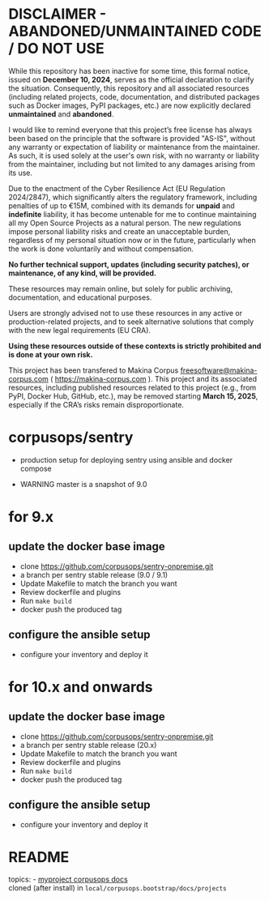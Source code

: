 
DISCLAIMER - ABANDONED/UNMAINTAINED CODE / DO NOT USE
=======================================================
While this repository has been inactive for some time, this formal notice, issued on **December 10, 2024**, serves as the official declaration to clarify the situation. Consequently, this repository and all associated resources (including related projects, code, documentation, and distributed packages such as Docker images, PyPI packages, etc.) are now explicitly declared **unmaintained** and **abandoned**.

I would like to remind everyone that this project’s free license has always been based on the principle that the software is provided "AS-IS", without any warranty or expectation of liability or maintenance from the maintainer.
As such, it is used solely at the user's own risk, with no warranty or liability from the maintainer, including but not limited to any damages arising from its use.

Due to the enactment of the Cyber Resilience Act (EU Regulation 2024/2847), which significantly alters the regulatory framework, including penalties of up to €15M, combined with its demands for **unpaid** and **indefinite** liability, it has become untenable for me to continue maintaining all my Open Source Projects as a natural person.
The new regulations impose personal liability risks and create an unacceptable burden, regardless of my personal situation now or in the future, particularly when the work is done voluntarily and without compensation.

**No further technical support, updates (including security patches), or maintenance, of any kind, will be provided.**

These resources may remain online, but solely for public archiving, documentation, and educational purposes.

Users are strongly advised not to use these resources in any active or production-related projects, and to seek alternative solutions that comply with the new legal requirements (EU CRA).

**Using these resources outside of these contexts is strictly prohibited and is done at your own risk.**

This project has been transfered to Makina Corpus <freesoftware@makina-corpus.com> ( https://makina-corpus.com ). This project and its associated resources, including published resources related to this project (e.g., from PyPI, Docker Hub, GitHub, etc.), may be removed starting **March 15, 2025**, especially if the CRA’s risks remain disproportionate.

# corpusops/sentry
- production setup for deploying sentry using ansible and docker compose


- WARNING master is a snapshot of  9.0
# for 9.x
## update the docker base image
- clone https://github.com/corpusops/sentry-onpremise.git
- a branch per sentry stable release (9.0 / 9.1)
- Update Makefile to match the branch you want
- Review dockerfile and plugins
- Run `make build`
- docker push the produced tag


## configure the ansible setup
- configure your inventory and deploy it

# for 10.x and onwards
## update the docker base image
- clone https://github.com/corpusops/sentry-onpremise.git
- a branch per sentry stable release (20.x)
- Update Makefile to match the branch you want
- Review dockerfile and plugins
- Run `make build`
- docker push the produced tag


## configure the ansible setup
- configure your inventory and deploy it
  

# README
 topics:
    - [myproject corpusops docs](https://github.com/corpusops/corpusops.bootstrap/tree/master/docs/projects) <br/>
      cloned (after install) in ``local/corpusops.bootstrap/docs/projects``
